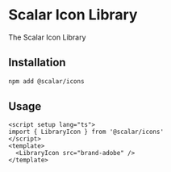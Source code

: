 # Scalar Icon Library

The Scalar Icon Library

## Installation

```bash
npm add @scalar/icons
```

## Usage

```vue
<script setup lang="ts">
import { LibraryIcon } from '@scalar/icons'
</script>
<template>
  <LibraryIcon src="brand-adobe" />
</template>
```
